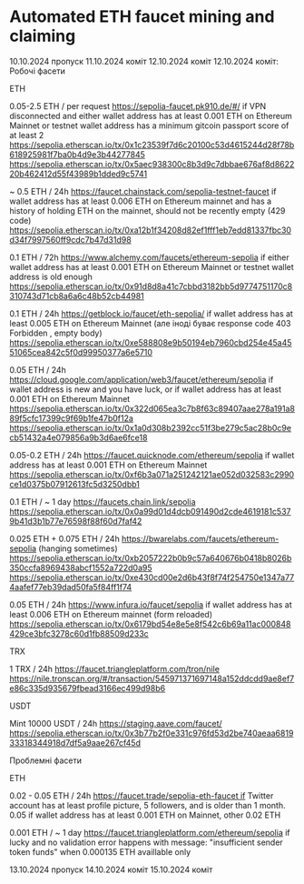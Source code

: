 # Automated ETH faucet mining and claiming
10.10.2024 пропуск
11.10.2024 коміт
12.10.2024 коміт
12.10.2024 коміт:
Робочі фасети  

ETH

0.05-2.5 ETH / per request https://sepolia-faucet.pk910.de/#/ if VPN disconnected and either wallet address has at least 0.001 ETH on Ethereum Mainnet or testnet wallet address has a minimum gitcoin passport score of at least 2
https://sepolia.etherscan.io/tx/0x1c23539f7d6c20100c53d4615244d28f78b618925981f7ba0b4d9e3b44277845
https://sepolia.etherscan.io/tx/0x5aec938300c8b3d9c7dbbae676af8d862220b462412d55f43989b1dded9c5741

~ 0.5 ETH / 24h https://faucet.chainstack.com/sepolia-testnet-faucet if wallet address has at least 0.006 ETH on Ethereum mainnet and has a history of holding ETH on the mainnet, should not be recently empty (429 code)
https://sepolia.etherscan.io/tx/0xa12b1f34208d82ef1fff1eb7edd81337fbc30d34f7997560ff9cdc7b47d31d98

0.1 ETH / 72h https://www.alchemy.com/faucets/ethereum-sepolia if either wallet address has at least 0.001 ETH on Ethereum Mainnet or testnet wallet address is old enough
https://sepolia.etherscan.io/tx/0x91d8d8a41c7cbbd3182bb5d9774751170c8310743d71cb8a6a6c48b52cb44981


0.1 ETH / 24h https://getblock.io/faucet/eth-sepolia/ if wallet address has at least 0.005 ETH on Ethereum Mainnet (але іноді буває response code 403 Forbidden , empty body)
https://sepolia.etherscan.io/tx/0xe588808e9b50194eb7960cbd254e45a4551065cea842c5f0d99950377a6e5710

0.05 ETH / 24h https://cloud.google.com/application/web3/faucet/ethereum/sepolia if wallet address is new and you have luck, or if wallet address has at least 0.001 ETH on Ethereum Mainnet
https://sepolia.etherscan.io/tx/0x322d065ea3c7b8f63c89407aae278a191a889f5cfc17399c9f69b1fe47b0f12a
https://sepolia.etherscan.io/tx/0x1a0d308b2392cc51f3be279c5ac28b0c9ecb51432a4e079856a9b3d6ae6fce18


0.05-0.2 ETH / 24h https://faucet.quicknode.com/ethereum/sepolia if wallet address has at least 0.001 ETH on Ethereum Mainnet
https://sepolia.etherscan.io/tx/0xf6b3a071a251242121ae052d032583c2990ce1d0375b07912613fc5d3250dbb1


0.1 ETH / ~ 1 day https://faucets.chain.link/sepolia
https://sepolia.etherscan.io/tx/0x0a99d01d4dcb091490d2cde4619181c5379b41d3b1b77e76598f88f60d7faf42


0.025 ETH + 0.075 ETH / 24h https://bwarelabs.com/faucets/ethereum-sepolia (hanging sometimes)
https://sepolia.etherscan.io/tx/0xb2057222b0b9c57a640676b0418b8026b350ccfa8969438abcf1552a722d0a95
https://sepolia.etherscan.io/tx/0xe430cd00e2d6b43f8f74f254750e1347a774aafef77eb39dad50fa5f84ff1f74

0.05 ETH / 24h https://www.infura.io/faucet/sepolia if wallet address has at least 0.006 ETH on Ethereum mainnet (form reloaded)
https://sepolia.etherscan.io/tx/0x6179bd54e8e5e8f542c6b69a11ac000848429ce3bfc3278c60d1fb88509d233c

TRX

1 TRX / 24h https://faucet.triangleplatform.com/tron/nile
https://nile.tronscan.org/#/transaction/545971371697148a152ddcdd9ae8ef7e86c335d935679fbead3166ec499d98b6

USDT

Mint 10000 USDT / 24h https://staging.aave.com/faucet/
https://sepolia.etherscan.io/tx/0x3b77b2f0e331c976fd53d2be740aeaa681933318344918d7df5a9aae267cf45d




Проблемні фасети 

ETH

0.02 - 0.05 ETH / 24h https://faucet.trade/sepolia-eth-faucet if Twitter account has at least profile picture, 5 followers, and is older than 1 month. 0.05 if wallet address has at least 0.001 ETH on Mainnet, other 0.02 ETH


0.001 ETH / ~ 1 day https://faucet.triangleplatform.com/ethereum/sepolia if lucky and no validation error happens with message: "insufficient sender token funds" when 0.000135 ETH availlable only

13.10.2024 пропуск
14.10.2024 коміт
15.10.2024 коміт







